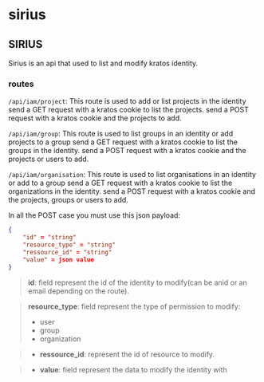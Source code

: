 # sirius

## SIRIUS
Sirius is an api that used to list and modify kratos identity.

### routes

``/api/iam/project``:
This route is used to add or list projects in the identity 
send a GET request with a kratos cookie to list the projects.
send a POST request with a kratos cookie and the projects to add.

``/api/iam/group``:
This route is used to list groups in an identity or add projects to a group
send a GET request with a kratos cookie to list the groups in the identity.
send a POST request with a kratos cookie and the projects or users to add.

``/api/iam/organisation``:
This route is used to list organisations in an identity or add  to a group
send a GET request with a kratos cookie to list the organizations in the identity.
send a POST request with a kratos cookie and the projects, groups or users to add.

In all the POST case you must use this json payload:
```json
{
    "id" = "string"
    "resource_type" = "string"
    "ressource_id" = "string"
    "value" = json value
}
```
> __id__: field represent the id of the identity to modify(can be anid or an email
depending on the route).


> __resource_type__: field represent the type of permission to modify:
> - user
> - group
> - organization

> - __ressource_id__: represent the id of resource to modify.

> - __value__: field represent the data to modify the identity with
